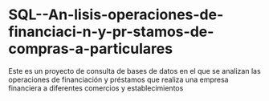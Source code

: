 # SQL--An-lisis-operaciones-de-financiaci-n-y-pr-stamos-de-compras-a-particulares
Este es un proyecto de consulta de bases de datos en el que se analizan las operaciones de financiación y préstamos que realiza una empresa financiera a diferentes comercios y establecimientos
